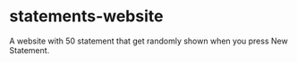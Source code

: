 # statements-website
A website with 50 statement that get randomly shown when you press New Statement. 
